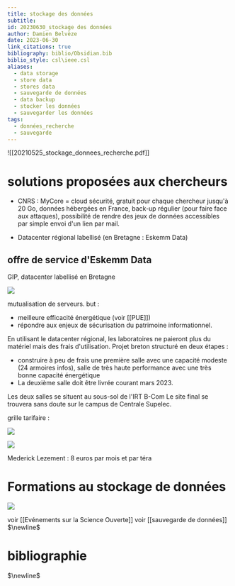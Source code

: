```yaml
---
title: stockage des données
subtitle:
id: 20230630_stockage des données
author: Damien Belvèze
date: 2023-06-30
link_citations: true
bibliography: biblio/Obsidian.bib
biblio_style: csl\ieee.csl
aliases:
  - data storage
  - store data
  - stores data
  - sauvegarde de données
  - data backup
  - stocker les données
  - sauvegarder les données
tags:
  - données_recherche
  - sauvegarde
---
```

![[20210525_stockage_donnees_recherche.pdf]]

# solutions proposées aux chercheurs 

- CNRS : MyCore = cloud sécurité, gratuit pour chaque chercheur jusqu'à 20 Go, données hébergées en France, back-up régulier (pour faire face aux attaques), possibilité de rendre des jeux de données accessibles par simple envoi d'un lien par mail. 

- Datacenter régional labellisé (en Bretagne : Eskemm Data)

## offre de service d'Eskemm Data

GIP, datacenter labellisé en Bretagne

![](eskemm.PNG)

mutualisation de serveurs. 
but : 
- meilleure efficacité énergétique (voir [[PUE]])
- répondre aux enjeux de sécurisation du patrimoine informationnel.

En utilisant le datacenter régional, les laboratoires ne paieront plus du matériel mais des frais d'utilisation. 
Projet breton structuré en deux étapes : 
- construire à peu de frais une première salle avec une capacité modeste (24 armoires infos), salle de très haute performance avec une très bonne capacité énergétique
- La deuxième salle doit être livrée courant mars 2023.

Les deux salles se situent au sous-sol de l'IRT B-Com
Le site final se trouvera sans doute sur le campus de Centrale Supelec.

grille tarifaire : 

![](images/Eskemm1.png)

![](images/Eskemm2.png)

Mederick Lezement : 8 euros par mois et par téra

# Formations au stockage de données

![](images/stockage_donnees.JPG)

voir [[Evénements sur la Science Ouverte]]
voir [[sauvegarde de données]]
$\newline$
# bibliographie
$\newline$






